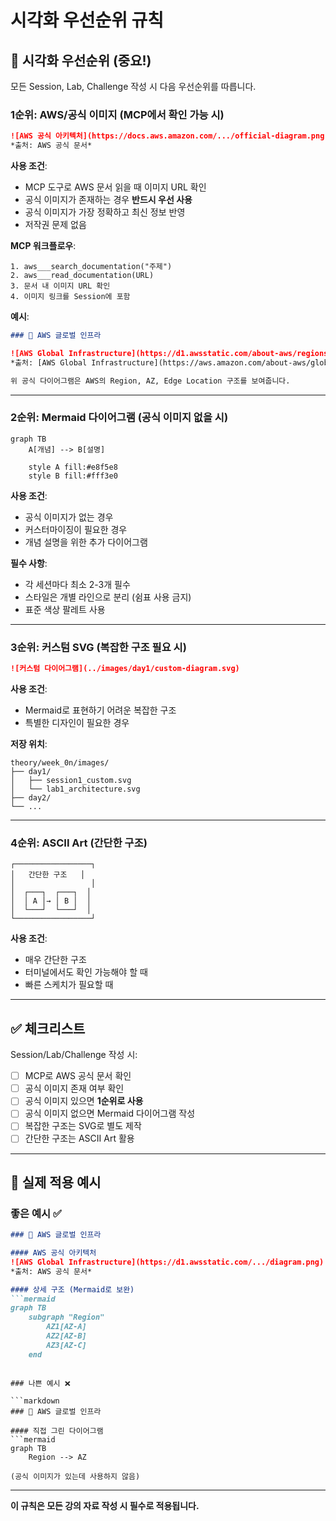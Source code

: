 # 시각화 우선순위 규칙

## 🎯 시각화 우선순위 (중요!)

모든 Session, Lab, Challenge 작성 시 다음 우선순위를 따릅니다.

### 1순위: AWS/공식 이미지 (MCP에서 확인 가능 시)

```markdown
![AWS 공식 아키텍처](https://docs.aws.amazon.com/.../official-diagram.png)
*출처: AWS 공식 문서*
```

**사용 조건**:
- MCP 도구로 AWS 문서 읽을 때 이미지 URL 확인
- 공식 이미지가 존재하는 경우 **반드시 우선 사용**
- 공식 이미지가 가장 정확하고 최신 정보 반영
- 저작권 문제 없음

**MCP 워크플로우**:
```
1. aws___search_documentation("주제")
2. aws___read_documentation(URL)
3. 문서 내 이미지 URL 확인
4. 이미지 링크를 Session에 포함
```

**예시**:
```markdown
### 📐 AWS 글로벌 인프라

![AWS Global Infrastructure](https://d1.awsstatic.com/about-aws/regions/Global-Infra.png)
*출처: [AWS Global Infrastructure](https://aws.amazon.com/about-aws/global-infrastructure/)*

위 공식 다이어그램은 AWS의 Region, AZ, Edge Location 구조를 보여줍니다.
```

---

### 2순위: Mermaid 다이어그램 (공식 이미지 없을 시)

```mermaid
graph TB
    A[개념] --> B[설명]
    
    style A fill:#e8f5e8
    style B fill:#fff3e0
```

**사용 조건**:
- 공식 이미지가 없는 경우
- 커스터마이징이 필요한 경우
- 개념 설명을 위한 추가 다이어그램

**필수 사항**:
- 각 세션마다 최소 2-3개 필수
- 스타일은 개별 라인으로 분리 (쉼표 사용 금지)
- 표준 색상 팔레트 사용

---

### 3순위: 커스텀 SVG (복잡한 구조 필요 시)

```markdown
![커스텀 다이어그램](../images/day1/custom-diagram.svg)
```

**사용 조건**:
- Mermaid로 표현하기 어려운 복잡한 구조
- 특별한 디자인이 필요한 경우

**저장 위치**:
```
theory/week_0n/images/
├── day1/
│   ├── session1_custom.svg
│   └── lab1_architecture.svg
├── day2/
└── ...
```

---

### 4순위: ASCII Art (간단한 구조)

```
┌─────────────────┐
│   간단한 구조   │
│                 │
│  ┌───┐  ┌───┐  │
│  │ A │→ │ B │  │
│  └───┘  └───┘  │
└─────────────────┘
```

**사용 조건**:
- 매우 간단한 구조
- 터미널에서도 확인 가능해야 할 때
- 빠른 스케치가 필요할 때

---

## ✅ 체크리스트

Session/Lab/Challenge 작성 시:
- [ ] MCP로 AWS 공식 문서 확인
- [ ] 공식 이미지 존재 여부 확인
- [ ] 공식 이미지 있으면 **1순위로 사용**
- [ ] 공식 이미지 없으면 Mermaid 다이어그램 작성
- [ ] 복잡한 구조는 SVG로 별도 제작
- [ ] 간단한 구조는 ASCII Art 활용

---

## 📝 실제 적용 예시

### 좋은 예시 ✅

```markdown
### 📐 AWS 글로벌 인프라

#### AWS 공식 아키텍처
![AWS Global Infrastructure](https://d1.awsstatic.com/.../diagram.png)
*출처: AWS 공식 문서*

#### 상세 구조 (Mermaid로 보완)
```mermaid
graph TB
    subgraph "Region"
        AZ1[AZ-A]
        AZ2[AZ-B]
        AZ3[AZ-C]
    end
```
```

### 나쁜 예시 ❌

```markdown
### 📐 AWS 글로벌 인프라

#### 직접 그린 다이어그램
```mermaid
graph TB
    Region --> AZ
```
```
(공식 이미지가 있는데 사용하지 않음)
```

---

**이 규칙은 모든 강의 자료 작성 시 필수로 적용됩니다.**

